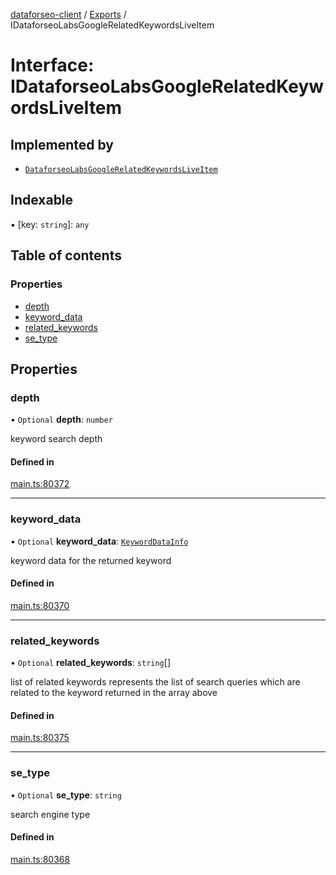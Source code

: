 [dataforseo-client](../README.md) / [Exports](../modules.md) / IDataforseoLabsGoogleRelatedKeywordsLiveItem

# Interface: IDataforseoLabsGoogleRelatedKeywordsLiveItem

## Implemented by

- [`DataforseoLabsGoogleRelatedKeywordsLiveItem`](../classes/DataforseoLabsGoogleRelatedKeywordsLiveItem.md)

## Indexable

▪ [key: `string`]: `any`

## Table of contents

### Properties

- [depth](IDataforseoLabsGoogleRelatedKeywordsLiveItem.md#depth)
- [keyword\_data](IDataforseoLabsGoogleRelatedKeywordsLiveItem.md#keyword_data)
- [related\_keywords](IDataforseoLabsGoogleRelatedKeywordsLiveItem.md#related_keywords)
- [se\_type](IDataforseoLabsGoogleRelatedKeywordsLiveItem.md#se_type)

## Properties

### depth

• `Optional` **depth**: `number`

keyword search depth

#### Defined in

[main.ts:80372](https://github.com/dataforseo/TypeScriptClient/blob/7ca1aa4/main.ts#L80372)

___

### keyword\_data

• `Optional` **keyword\_data**: [`KeywordDataInfo`](../classes/KeywordDataInfo.md)

keyword data for the returned keyword

#### Defined in

[main.ts:80370](https://github.com/dataforseo/TypeScriptClient/blob/7ca1aa4/main.ts#L80370)

___

### related\_keywords

• `Optional` **related\_keywords**: `string`[]

list of related keywords
represents the list of search queries which are related to the keyword returned in the array above

#### Defined in

[main.ts:80375](https://github.com/dataforseo/TypeScriptClient/blob/7ca1aa4/main.ts#L80375)

___

### se\_type

• `Optional` **se\_type**: `string`

search engine type

#### Defined in

[main.ts:80368](https://github.com/dataforseo/TypeScriptClient/blob/7ca1aa4/main.ts#L80368)
